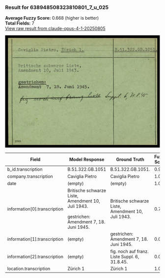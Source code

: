 ### Result for 638948508323810801_7_u_025
**Average Fuzzy Score:** 0.668 (higher is better)<br>
**Total Fields:** 7<br>
[View raw result from claude-opus-4-1-20250805](https://github.com/RISE-UNIBAS/humanities_data_benchmark/blob/main/results/2025-10-24/T0324/request_T0324_638948508323810801_7_u_025.json)

<img src="https://github.com/RISE-UNIBAS/humanities_data_benchmark/blob/main/benchmarks/blacklist/images/638948508323810801_7_u_025.jpg?raw=true" alt="638948508323810801_7_u_025" width="600px">

| Field | Model Response | Ground Truth | Fuzzy Score | Match |
|-------|----------------|--------------|-------------|-------|
| b_id.transcription | B.51.322.GB.1051 | B.51.322.GB.1051. | 0.970 | ✅ |
| company.transcription | Caviglia Pietro | Caviglia Pietro | 1.000 | ✅ |
| date | (empty) | (empty) | 1.000 | ✅ |
| information[0].transcription | Britische schwarze Liste,<br>Amendment 10, Juli 1943.<br><br>gestrichen:<br>Amendment 7, 18. Juni 1945. | Britische schwarze Liste,<br>Amendment 10, Juli 1943. | 0.709 | ❌ |
| information[1].transcription | (empty) | gestrichen:<br>Amendment 7, 18. Juni 1945. | 0.000 | ❌ |
| information[2].transcription | (empty) | fig. noch auf franz. Liste Suppl. 6, 31.8.45. | 0.000 | ❌ |
| location.transcription | Zürich 1 | Zürich 1 | 1.000 | ✅ |
